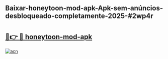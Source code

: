 ## Baixar-honeytoon-mod-apk-Apk-sem-anúncios-desbloqueado-completamente-2025-#2wp4r

# <h2><a href="https://ainizakaria.my?title=honeytoon-mod-apk&ref=22M">🔗👉 🔴 honeytoon-mod-apk</a></h2>

[![acn](https://github.com/user-attachments/assets/0f9c940e-d8b0-45ae-aac7-cd30a18b3e1c)](https://ainizakaria.my?title=honeytoon-mod-apk&ref=22M)

